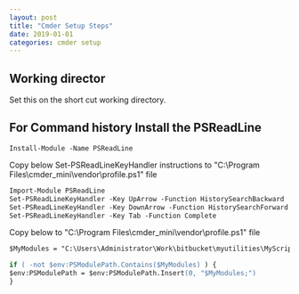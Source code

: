 ```yaml
---
layout: post
title: "Cmder Setup Steps"
date: 2019-01-01
categories: cmder setup
---
```


## Working director

Set this on the short cut working directory.

## For Command history Install the PSReadLine

`Install-Module -Name PSReadLine`

Copy below Set-PSReadLineKeyHandler instructions to "C:\Program Files\cmder_mini\vendor\profile.ps1" file

```ps
Import-Module PSReadLine
Set-PSReadLineKeyHandler -Key UpArrow -Function HistorySearchBackward
Set-PSReadLineKeyHandler -Key DownArrow -Function HistorySearchForward
Set-PSReadLineKeyHandler -Key Tab -Function Complete
```

Copy below to "C:\Program Files\cmder_mini\vendor\profile.ps1" file

```ps
$MyModules = "C:\Users\Administrator\Work\bitbucket\myutilities\MyScripts\MyModules"

if ( -not $env:PSModulePath.Contains($MyModules) ) {
$env:PSModulePath = $env:PSModulePath.Insert(0, "$MyModules;")
}
```
